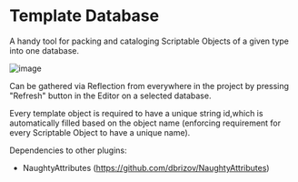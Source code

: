 # Template Database

A handy tool for packing and cataloging Scriptable Objects of a given type into one database.

![image](https://github.com/user-attachments/assets/d97f288b-8568-4202-85e6-909a1f1f9364)

Can be gathered via Reflection from everywhere in the project by pressing "Refresh" button in the Editor on a selected database.

Every template object is required to have a unique string id,which is automatically filled based on the object name (enforcing requirement for every Scriptable Object to have a unique name).

Dependencies to other plugins:
- NaughtyAttributes (https://github.com/dbrizov/NaughtyAttributes)
